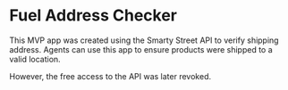 # Fuel Address Checker 

This MVP app was created using the Smarty Street API to verify shipping address. Agents can use this app to ensure products were shipped to a valid location.

However, the free access to the API was later revoked.
